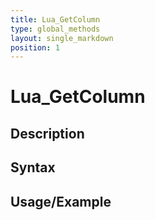 ```yaml
---
title: Lua_GetColumn
type: global_methods
layout: single_markdown
position: 1
---
```


# Lua_GetColumn

## Description

## Syntax

## Usage/Example


